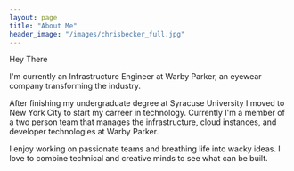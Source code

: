 ```yaml
---
layout: page
title: "About Me"
header_image: "/images/chrisbecker_full.jpg"
---
```


Hey There

I'm currently an Infrastructure Engineer at Warby Parker, an eyewear company transforming the industry.

After finishing my undergraduate degree at Syracuse University I moved to New York City to start my carreer in technology. Currently I'm a member of a two person team that manages the infrastructure, cloud instances, and developer technologies at Warby Parker.

I enjoy working on passionate teams and breathing life into wacky ideas. I love to combine technical and creative minds to see what can be built.

